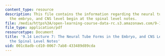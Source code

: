 ```yaml
---
content_type: resource
description: This file contains the information regarding the neural tube forms in
  the embryo, and CNS level begin at the spinal level notes.
file: /media/https%3A/open-learning-course-data-rc.s3.amazonaws.com/9-14-brain-structure-and-its-origins-spring-2014/001c8adbcd1000677ab8433489d89cda_MIT9_14S14_Lecture7.pdf
file_type: application/pdf
resourcetype: Document
title: '9.14 Lecture 7: The Neural Tube Forms in the Embryo, and CNS Level Begin at
  the Spinal Level Notes'
uid: 001c8adb-cd10-0067-7ab8-433489d89cda
---
```

